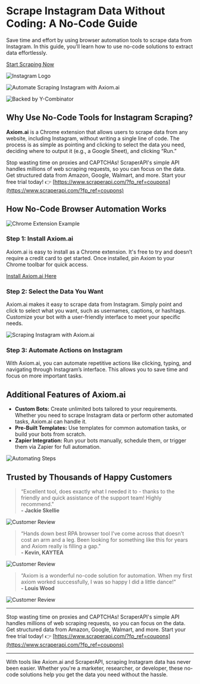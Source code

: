 # Scrape Instagram Data Without Coding: A No-Code Guide

Save time and effort by using browser automation tools to scrape data from Instagram. In this guide, you'll learn how to use no-code solutions to extract data effortlessly.

[Start Scraping Now](https://chrome.google.com/webstore/detail/axiom-browser-automation/cpgamigjcbffkaiciiepndmonbfdimbb?hl=en-GB)

![Instagram Logo](https://axiom.ai/instragram-logo.png)

![Automate Scraping Instagram with Axiom.ai](https://axiom.ai/automate-images/instagramscrape.png)

![Backed by Y-Combinator](https://axiom.ai/backed-by-y-combinator.png)

## Why Use No-Code Tools for Instagram Scraping?

**Axiom.ai** is a Chrome extension that allows users to scrape data from any website, including Instagram, without writing a single line of code. The process is as simple as pointing and clicking to select the data you need, deciding where to output it (e.g., a Google Sheet), and clicking “Run.”

Stop wasting time on proxies and CAPTCHAs! ScraperAPI's simple API handles millions of web scraping requests, so you can focus on the data. Get structured data from Amazon, Google, Walmart, and more. Start your free trial today! 👉 [https://www.scraperapi.com/?fp_ref=coupons](https://www.scraperapi.com/?fp_ref=coupons)

## How No-Code Browser Automation Works

![Chrome Extension Example](https://axiom.ai/chrome.webp)

### Step 1: Install Axiom.ai

Axiom.ai is easy to install as a Chrome extension. It's free to try and doesn’t require a credit card to get started. Once installed, pin Axiom to your Chrome toolbar for quick access.

[Install Axiom.ai Here](https://chrome.google.com/webstore/detail/axiom-browser-automation/cpgamigjcbffkaiciiepndmonbfdimbb?hl=en-GB)

### Step 2: Select the Data You Want

Axiom.ai makes it easy to scrape data from Instagram. Simply point and click to select what you want, such as usernames, captions, or hashtags. Customize your bot with a user-friendly interface to meet your specific needs.

![Scraping Instagram with Axiom.ai](https://axiom.ai/automate-images/instahash.jpg)

### Step 3: Automate Actions on Instagram

With Axiom.ai, you can automate repetitive actions like clicking, typing, and navigating through Instagram’s interface. This allows you to save time and focus on more important tasks.

## Additional Features of Axiom.ai

- **Custom Bots:** Create unlimited bots tailored to your requirements. Whether you need to scrape Instagram data or perform other automated tasks, Axiom.ai can handle it.
- **Pre-Built Templates:** Use templates for common automation tasks, or build your bots from scratch.
- **Zapier Integration:** Run your bots manually, schedule them, or trigger them via Zapier for full automation.

![Automating Steps](https://axiom.ai/interact-steps.webp)

## Trusted by Thousands of Happy Customers

> “Excellent tool, does exactly what I needed it to - thanks to the friendly and quick assistance of the support team! Highly recommend."  
**- Jackie Skellie**

![Customer Review](https://axiom.ai/jackie.jpeg)

> “Hands down best RPA browser tool I've come across that doesn't cost an arm and a leg. Been looking for something like this for years and Axiom really is filling a gap."  
**- Kevin, KAYTEA**

![Customer Review](https://axiom.ai/odin.jpeg)

> “Axiom is a wonderful no-code solution for automation. When my first axiom worked successfully, I was so happy I did a little dance!"  
**- Louis Wood**

![Customer Review](https://axiom.ai/LouisWood.jpeg)

---

Stop wasting time on proxies and CAPTCHAs! ScraperAPI's simple API handles millions of web scraping requests, so you can focus on the data. Get structured data from Amazon, Google, Walmart, and more. Start your free trial today! 👉 [https://www.scraperapi.com/?fp_ref=coupons](https://www.scraperapi.com/?fp_ref=coupons)

---

With tools like Axiom.ai and ScraperAPI, scraping Instagram data has never been easier. Whether you're a marketer, researcher, or developer, these no-code solutions help you get the data you need without the hassle.
